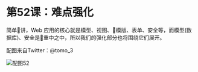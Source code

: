 # 第52课：难点强化

简单讲，Web 应用的核心就是模型、视图、模版、表单、安全等，而模型(数据库)、安全是重中之中，所以我们的强化部分也将围绕它们展开。

配图来自Twitter：@tomo_3

![配图52](https://wiki.huihoo.com/images/2/2f/Devopsgirls52.png)